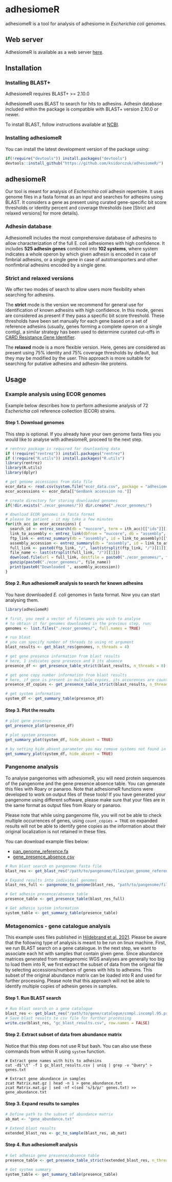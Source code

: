 # adhesiomeR

adhesiomeR is a tool for analysis of adhesiome in *Escherichia coli* genomes.

## Web server

AdhesiomeR is available as a web server [here](https://biogenies.info/adhesiomeR/). 

## Installation 

### Installing BLAST+ 

AdhesiomeR requires BLAST+ >= 2.10.0 

AdhesiomeR uses BLAST to search for hits to adhesins. Adhesin database included 
within the package is compatible with BLAST+ version 2.10.0 or newer. 

To install BLAST, follow instructions available at [NCBI](https://www.ncbi.nlm.nih.gov/books/NBK569861/).

### Installing adhesiomeR

You can install the latest development version of the package using:

``` r
if(!require("devtools")) install.packages("devtools")
devtools::install_github("https://github.com/ksidorczuk/adhesiomeR/")
```

## adhesiomeR 

Our tool is meant for analysis of *Escherichia coli* adhesin repertoire. It uses
genome files in a fasta format as an input and searches for adhesins using BLAST.
It considers a gene as present using curated gene-specific bit score thresholds 
or identity percent and coverage thresholds (see [Strict and relaxed versions] for
more details). 

### Adhesin database

AdhesiomeR includes the most comprehensive database of adhesins to allow characterization
of the full E. coli adhesiomes with high confidence. It includes **525 adhesin genes**
combined into **102 systems**, where system indicates a whole operon by which given
adhesin is encoded in case of fimbrial adhesins, or a single gene in case of autotransporters
and other nonfimbrial adhesins encoded by a single gene.

### Strict and relaxed versions

We offer two modes of search to allow users more flexibility when searching for adhesins.

The **strict** mode is the version we recommend for general use for identification
of known adhesins with high confidence. In this mode, genes are considered as present
if they pass a specific bit score threshold. These thresholds have been set manually for
each gene based on a set of reference adhesins (usually, genes forming a complete operon
on a single contig), a similar strategy has been used to determine curated cut-offs in 
[CARD Resistance Gene Identifier](https://github.com/arpcard/rgi).

The **relaxed** mode is a more flexible version. Here, genes are considered as present
using 75% identity and 75% coverage thresholds by default, but they may be modified by 
the user. This approach is more suitable for searching for putative adhesins and 
adhesin-like proteins.


## Usage

### Example analysis using ECOR genomes

Example below describes how to perform adhesiome analysis of 72 *Escherichia coli* reference
collection (ECOR) strains. 

#### Step 1. Download genomes 

This step is optional. If you already have your own genome fasta files you would like
to analyse with adhesiomeR, proceed to the next step. 

``` r
# rentrez package is required for downloading data
if (!require("rentrez")) install.packages("rentrez")
if (!require("R.utils")) install.packages("R.utils")
library(rentrez)
library(R.utils)
library(dplyr)

# get genome accessions from data file
ecor_data <- read.csv(system.file("ecor_data.csv", package = "adhesiomeR"), check.names = FALSE)
ecor_accessions <- ecor_data[["GenBank accession no."]]

# create directory for storing downloaded genomes
if(!dir.exists("./ecor_genomes/")) dir.create("./ecor_genomes/")

# download ECOR genomes in fasta format
# please be patient - it may take a few minutes
for(ith_acc in ecor_accessions) {
  search_id <- entrez_search(db = "nuccore", term = ith_acc)[["ids"]][1]
  link_to_assembly <- entrez_link(dbfrom = "nuccore", db = "assembly", id = search_id)[["links"]][["nuccore_assembly"]]
  ftp_link <- entrez_summary(db = "assembly", id = link_to_assembly)[["ftppath_refseq"]]
  assembly_accession <- entrez_summary(db = "assembly", id = link_to_assembly)[["assemblyaccession"]]
  full_link <- paste0(ftp_link, "/", last(strsplit(ftp_link, "/")[[1]]), "_genomic.fna.gz")
  file_name <- last(strsplit(full_link, "/")[[1]])
  download.file(url = full_link, destfile = paste0("./ecor_genomes/", file_name))
  gunzip(paste0("./ecor_genomes/", file_name))
  print(paste0("Downloaded ", assembly_accession))
}

```


#### Step 2. Run adhesiomeR analysis to search for known adhesins

You have downloaded *E. coli* genomes in fasta format. Now you can start analysing them.

```r
library(adhesiomeR)

# first, you need a vector of filenames you wish to analyse
# to obtain it for genomes downloaded in the previous step, run:
genomes <- list.files("./ecor_genomes/", full.names = TRUE)

# run blast
# you can specify number of threads to using nt argument
blast_results <- get_blast_res(genomes, n_threads = 4)

# get gene presence information from blast results
# here, 1 indicates gene presence and 0 its absence
presence_df <- get_presence_table_strict(blast_results, n_threads = 8)

# get gene copy number information from blast results
# here, if gene is present in multiple copies, its occurences are counted
presence_df_copies <- get_presence_table_strict(blast_results, n_threads = 8, count_copies = TRUE)

# get system information
system_df <- get_summary_table(presence_df)

```
#### Step 3. Plot the results

```r
# plot gene presence
get_presence_plot(presence_df)

# plot system presence
get_summary_plot(system_df, hide_absent = TRUE)

# by setting hide_absent parameter you may remove systems not found in any genome from the plot
get_summary_plot(system_df, hide_absent = TRUE)

```

### Pangenome analysis

To analyse pangenomes with adhesiomeR, you will need protein sequences of the pangenome
and the gene presence absence table. You can generate this files with Roary or
panaroo. Note that adhesiomeR functions were developed to work on output files of
these tools! If you have generated your pangenome using different software, please
make sure that your files are in the same format as output files from Roary or panaroo. 

Please note that while using pangenome file, you will not be able to check multiple
occurrences of genes, using ```count_copies = TRUE``` on expanded results will not
be able to identify gene copies as the information about their original localization
is not retained in these files. 

You can download example files below:

- [pan_genome_reference.fa](https://www.dropbox.com/scl/fi/d7ydmolwgiqamfsq3q5y5/pan_genome_reference.fa?rlkey=v1svmtujkxy5gdu9xjebkeveq&dl=0) 
- [gene_presence_absence.csv](https://www.dropbox.com/scl/fi/6livd7r4comkp5dmkwev2/gene_presence_absence.csv?rlkey=q876glanp2arunf9sitovcqij&dl=0)

```r
# Run blast search on pangenome fasta file
blast_res <- get_blast_res("/path/to/pangenome/files/pan_genome_reference.fa", n_threads = 4)

# Expand results into individual genomes
blast_res_full <- pangenome_to_genome(blast_res, "path/to/pangenome/files/gene_presence_absence.csv")

# Get adhesin presence/absence table
presence_table <- get_presence_table(blast_res_full)

# Get adhesin system information
system_table <- get_summary_table(presence_table)
```

### Metagenomics - gene catalogue analysis

This example uses files published in [Hildebrand et al. 2021](https://doi.org/10.1016/j.chom.2021.05.008).
Please be aware that the following type of analysis is meant to be run on linux machine.
First, we run BLAST search on a gene catalogue. In the next step, we want to associate each hit with
samples that contain given gene. Since abundance matrices generated from metagenomic WGS analyses are
generally too big to load them into R, we first extract the subset of data from the original file by 
selecting  accessions/numbers of genes with hits to adhesins. This subset of the original abundance
matrix can be loaded into R and used for further processing. 
Please note that this approach will not be able to identify multiple copies of adhesin genes in samples.

#### Step 1. Run BLAST search

```r
# Run blast search on a gene catalogue 
blast_res <- get_blast_res("/path/to/gene/catalogue/compl.incompl.95.prot.faa", n_threads = 12)
# Save blast results to csv file for further processing
write.csv(blast_res, "gc_blast_results.csv", row.names = FALSE)
```

#### Step 2. Extract subset of data from abundance matrix

Notice that this step does not use R but bash. You can also use these commands
from within R using ```system``` function. 

```
# Extract gene names with hits to adhesins
cut -d$'\t' -f 1 gc_blast_results.csv | uniq | grep -v "Query" > genes.txt

# Extract gene abundance in samples
zcat Matrix.mat.gz | head -n 1 > gene_abundance.txt
zcat Matrix.mat.gz | sed -nf <(sed 's/$/p/' genes.txt) >> gene_abundance.txt
```

#### Step 3. Expand results to samples

```r
# Define path to the subset of abundance matrix
ab_mat <- "gene_abundance.txt"

# Extend blast results
extended_blast_res <- gc_to_sample(blast_res, ab_mat)
```

#### Step 4. Run adhesiomeR analysis

```r
# Get adhesin gene presence/absence table
presence_table <- get_presence_table_strict(extended_blast_res, n_threads = 12)

# Get system summary
system_table <- get_summary_table(presence_table)
```

